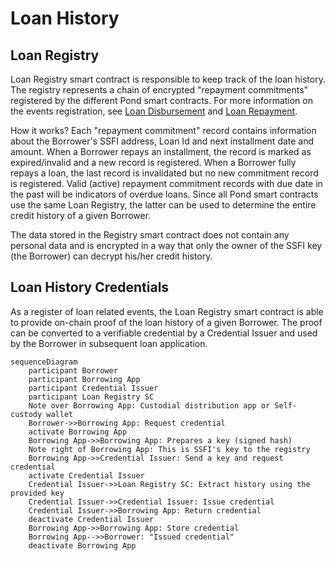 # Loan History
## Loan Registry
Loan Registry smart contract is responsible to keep track of the loan history. The registry represents a chain of encrypted "repayment commitments" registered by the different Pond smart contracts. For more information on the events registration, see [Loan Disbursement](./3-Loan-Disbursement.md) and [Loan Repayment](./4-Loan-Repayment.md).

How it works? Each "repayment commitment" record contains information about the Borrower's SSFI address, Loan Id and next installment date and amount. When a Borrower repays an installment, the record is marked as expired/invalid and a new record is registered. When a Borrower fully repays a loan, the last record is invalidated but no new commitment record is registered. Valid (active) repayment commitment records with due date in the past will be indicators of overdue loans. Since all Pond smart contracts use the same Loan Registry, the latter can be used to determine the entire credit history of a given Borrower.
  
The data stored in the Registry smart contract does not contain any personal data and is encrypted in a way that only the owner of the SSFI key (the Borrower) can decrypt his/her credit history.

## Loan History Credentials
As a register of loan related events, the Loan Registry smart contract is able to provide on-chain proof of the loan history of a given Borrower. The proof can be converted to a verifiable credential by a Credential Issuer and used by the Borrower in subsequent loan application.
```mermaid
sequenceDiagram
    participant Borrower
    participant Borrowing App
    participant Credential Issuer
    participant Loan Registry SC
    Note over Borrowing App: Custodial distribution app or Self-custody wallet
    Borrower->>Borrowing App: Request credential
    activate Borrowing App
    Borrowing App->>Borrowing App: Prepares a key (signed hash)
    Note right of Borrowing App: This is SSFI's key to the registry
    Borrowing App->>Credential Issuer: Send a key and request credential
    activate Credential Issuer
    Credential Issuer->>Loan Registry SC: Extract history using the provided key
    Credential Issuer->>Credential Issuer: Issue credential
    Credential Issuer->>Borrowing App: Return credential
    deactivate Credential Issuer
    Borrowing App->>Borrowing App: Store credential
    Borrowing App-->>Borrower: "Issued credential"
    deactivate Borrowing App
```